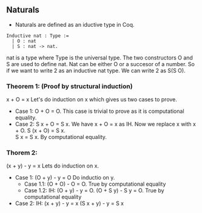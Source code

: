 ## Naturals
- Naturals are defined as an iductive type in Coq. 
```
Inductive nat : Type :=
  | O : nat
  | S : nat -> nat.
```
nat is a type where Type is the universal type. The two constructors O and S are used to define nat. Nat can be either O
or a succesor of a number. So if we want to write 2 as an inductive nat type. We can write 2 as S(S O).

### Theorem 1: (Proof by structural induction)
x + O = x
Let's do induction on x which gives us two cases to prove.
- Case 1:
O + O = O. This case is trivial to prove as it is computational equality. 
- Case 2:
S x + O = S x. We have x + O = x as IH. Now we replace x with x + O. 
S (x + O) = S x.  
S x = S x. By computational equality. 

### Thorem 2:
(x + y) - y = x 
Lets do induction on x.
- Case 1: 
(O + y) - y = O
Do inductio on y. 
  - Case 1.1:
    (O + O) - O = O. True by computational equality 
  - Case 1.2:
    IH: (O + y) - y = O.
    (O + S y) - S y = O. True by computational equality
- Case 2:
IH: (x + y) - y = x
(S x + y) - y = S x
   


